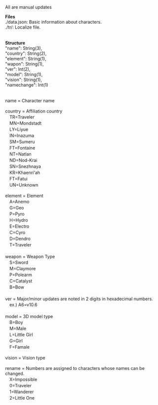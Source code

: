All are manual updates

**Files**<br>
./data.json: Basic information about characters.<br>
./tr/: Localize file.<br>
<br>
<br>
**Structure**<br>
"name": String(3),<br>
"country": String(2),<br>
"element": String(1),<br>
"wapon": String(1),<br>
"ver": Int(2),<br>
"model": String(1),<br>
"vision": String(1),<br>
"namechange": Int(1)<br>
<br>
<br>
name = Character name<br>
<br>
country = Affiliation country<br>
　TR=Traveler<br>
　MN=Mondstadt<br>
　LY=Liyue<br>
　IN=Inazuma<br>
　SM=Sumeru<br>
　FT=Fontaine<br>
　NT=Natlan<br>
　ND=Nod-Krai<br>
　SN=Snezhnaya<br>
　KR=Khaenri'ah<br>
　FT=Fatui<br>
　UN=Unknown<br>
<br>
element = Element<br>
　A=Anemo<br>
　G=Geo<br>
　P=Pyro<br>
　H=Hydro<br>
　E=Electro<br>
　C=Cyro<br>
　D=Dendro<br>
　T=Traveler<br>
　<br>
weapon = Weapon Type<br>
　S=Sword<br>
　M=Claymore<br>
　P=Polearm<br>
　C=Catalyst<br>
　B=Bow<br>
　<br>
ver = Major/minor updates are noted in 2 digits in hexadecimal numbers.<br>
　ex.) A6=v10.6<br>
　<br>
model = 3D model type<br>
　B=Boy<br>
　M=Male<br>
　L=Little Girl<br>
　G=Girl<br>
　F=Famale<br>
<br>
vision = Vision type<br>
<br>
rename = Numbers are assigned to characters whose names can be changed.<br>
　X=Impossible<br>
　0=Traveler<br>
　1=Wanderer<br>
　2=Little One
